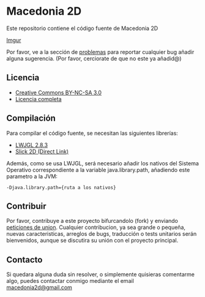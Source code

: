# Macedonia 2D

Este repositorio contiene el código fuente de Macedonia 2D

[Imgur](http://i.imgur.com/kXxce)

Por favor, ve a la sección de  [problemas](https://github.com/github/Macedonia-2D/issues) para reportar cualquier bug añadir alguna sugerencia. (Por favor, cerciorate de que no este ya añadid@)

## Licencia

* [Creative Commons BY-NC-SA 3.0 ](http://creativecommons.org/licenses/by-nc-sa/3.0/)
* [Licencia completa ](http://creativecommons.org/licenses/by-nc-sa/3.0/legalcode)

## Compilación

Para compilar el código fuente, se necesitan las siguientes librerías:

* [LWJGL 2.8.3](http://sourceforge.net/projects/java-game-lib/files/Official%20Releases/LWJGL%202.8.3/)
* [Slick 2D (Direct Link)](http://slick.cokeandcode.com/downloads/slick.jar)

Además, como se usa LWJGL, será necesario añadir los nativos del Sistema Operativo correspondiente a la variable java.library.path, añadiendo este parametro a la JVM:

    -Djava.library.path={ruta a los nativos}

## Contribuir

Por favor, contribuye a este proyecto bifurcandolo (fork) y enviando [peticiones de union](https://github.com/aritzhack/Macedonia-2D/pull/new).
Cualquier contribucion, ya sea grande o pequeña, nuevas caracteristicas, arreglos de bugs, traducción o tests unitarios serán bienvenidos, aunque se discutira su unión con el proyecto principal.

## Contacto

Si quedara alguna duda sin resolver, o simplemente quisieras comentarme algo, puedes contactar conmigo mediante el email macedonia2d@gmail.com